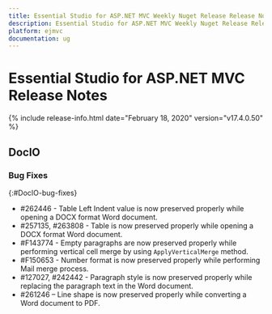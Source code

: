 ```yaml
---
title: Essential Studio for ASP.NET MVC Weekly Nuget Release Release Notes  
description: Essential Studio for ASP.NET MVC Weekly Nuget Release Release Notes  
platform: ejmvc
documentation: ug
---
```


# Essential Studio for ASP.NET MVC  Release Notes  

{% include release-info.html date="February 18, 2020"  version="v17.4.0.50" %} 






## DocIO

### Bug Fixes
{:#DocIO-bug-fixes}

* \#262446 - Table Left Indent value is now preserved properly while opening a DOCX format Word document.
* \#257135, \#263808 - Table is now preserved properly while opening a DOCX format Word document.
* \#F143774 - Empty paragraphs are now preserved properly while performing vertical cell merge by using `ApplyVerticalMerge` method.
* \#F150653 - Number format is now preserved properly while performing Mail merge process.
* \#127027, \#242442 - Paragraph style is now preserved properly while replacing the paragraph text in the Word document.
* \#261246 – Line shape is now preserved properly while converting a Word document to PDF.
